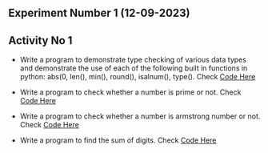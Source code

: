 ## Experiment Number 1 (12-09-2023)

###

## Activity No 1

- Write a program to demonstrate type checking of various data types and demonstrate the use of each of the following built in functions in python: abs(0, len(), min(), round(), isalnum(),  type().
Check [Code Here](/exp_1.py)

- Write a program to check whether a number is prime or not.
Check [Code Here](/prime.py)


- Write a program to check whether a number is armstrong number or not.
Check [Code Here](/armstrong.py)


- Write a program to find the sum of digits.
Check [Code Here](/SumOfDigits.py)
  
